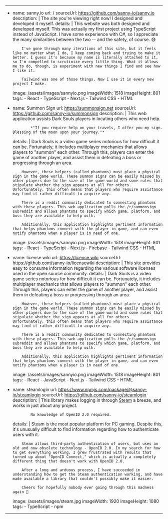 ---
-   name: sanny.io
    url: /
    sourceUrl: https://github.com/sanny-io/sanny.io
    description: |
                The site you're viewing right now! I designed and developed it myself.
    details: |
            This website was both designed and developed myself. This was actually my first project using TypeScript instead of JavaScript. I have some experience with C#, so I appreciate the many similarities between the two -- and the safety, of course. 😅

            I've gone through many iterations of this site, but it feels like no matter what I do, I keep coming back and trying to make it better. I guess it's because my name is literally attached to it, so I'm compelled to scrutinize every little thing. What it allows me to do, though, is experiment with new things I find and see how I like it.

            Tailwind was one of those things. Now I use it in every new project I make.
    image: /assets/images/sannyio.png
    imageWidth: 1518
    imageHeight: 801
    tags:
        - React
        - TypeScript
        - Next.js
        - Tailwind CSS
        - HTML

-   name: Summon Sign
    url: https://summonsign.net
    sourceUrl: https://github.com/sanny-io/summonsign
    description: |
                This web application assists Dark Souls players in locating others who need help.

                *"If you require help on your travels, I offer you my sign. Blessing of the moon upon your journey."*
    details: |
            Dark Souls is a video game series notorious for how difficult it can be. Fortunately, it includes multiplayer mechanics that allows players to "summon" each other. Through this, players can enter the game of another player, and assist them in defeating a boss or progressing through an area.

            However, these helpers (called phantoms) must place a physical sign in the game world. These summon signs can be easily missed by other players due to the size of the game world and some rules that stipulate whether the sign appears at all for others. Unfortunately, this often means that players who require assistance may find it rather difficult to acquire any.

            There is a reddit community dedicated to connecting phantoms with these players. This web application polls the /r/summonsign subreddit and allows phantoms to specify which game, platform, and boss they are available to help with.

            Additionally, this application highlights pertinent information that helps phantoms connect with the player in-game, and can even notify phantoms when a player is in need of one.
    image: /assets/images/sannyio.png
    imageWidth: 1518
    imageHeight: 801
    tags:
        - React
        - TypeScript
        - Next.js
        - Firebase
        - Tailwind CSS
        - HTML

-   name: license.wiki
    url: https://license.wiki
    sourceUrl: https://github.com/sanny-io/licensewiki
    description: |
                This site provides easy to consume information regarding the various software licenses used in the open source community.
    details: |
            Dark Souls is a video game series notorious for how difficult it can be. Fortunately, it includes multiplayer mechanics that allows players to "summon" each other. Through this, players can enter the game of another player, and assist them in defeating a boss or progressing through an area.

            However, these helpers (called phantoms) must place a physical sign in the game world. These summon signs can be easily missed by other players due to the size of the game world and some rules that stipulate whether the sign appears at all for others. Unfortunately, this often means that players who require assistance may find it rather difficult to acquire any.

            There is a reddit community dedicated to connecting phantoms with these players. This web application polls the /r/summonsign subreddit and allows phantoms to specify which game, platform, and boss they are available to help with.

            Additionally, this application highlights pertinent information that helps phantoms connect with the player in-game, and can even notify phantoms when a player is in need of one.
    image: /assets/images/sannyio.png
    imageWidth: 1518
    imageHeight: 801
    tags:
        - React
        - JavaScript
        - Next.js
        - Tailwind CSS
        - HTML

-   name: steamlogin
    url: https://www.npmjs.com/package/@sanny-io/steamlogin
    sourceUrl: https://github.com/sanny-io/steamlogin
    description: |
                This library makes logging in through [Steam](https://steamcommunity.com) a breeze, and works in just about any project.

                No knowledge of OpenID 2.0 required.
    details: |
            Steam is the most popular platform for PC gaming. Despite this, it's unusually difficult to find information regarding how to authenticate users with it.

            Steam allows third-party authentication of users, but uses an old and now obsolete technology - OpenID 2.0. In my search for how to get everything working, I grew frustrated with results that turned up about "OpenID Connect," which is actually a completely different thing that doesn't work with OpenID 2.0.

            After a long and arduous process, I have succeeded in understanding how to get the Steam authentication working, and have made available a library that couldn't possibly make it easier.

            Cheers for hopefully nobody ever going through this madness again 🥳

    image: /assets/images/steam.jpg
    imageWidth: 1920
    imageHeight: 1080
    tags:
        - TypeScript
        - npm
---